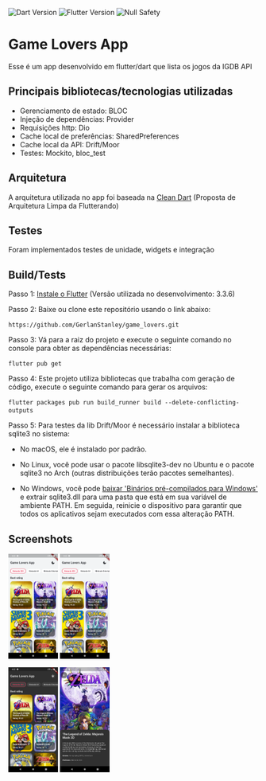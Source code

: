 ![Dart Version](https://img.shields.io/static/v1?label=dart&message=2.18.2&color=00579d)
![Flutter Version](https://img.shields.io/static/v1?label=flutter&message=3.3.6&color=42a5f5)
![Null Safety](https://img.shields.io/static/v1?label=null-safety&message=done&color=success)

# Game Lovers App
Esse é um app desenvolvido em flutter/dart que lista os jogos da IGDB API

## Principais bibliotecas/tecnologias utilizadas
- Gerenciamento de estado: BLOC
- Injeção de dependências: Provider
- Requisições http: Dio
- Cache local de preferências: SharedPreferences
- Cache local da API: Drift/Moor
- Testes: Mockito, bloc_test

## Arquitetura
A arquitetura utilizada no app foi baseada na 
[Clean Dart](https://github.com/Flutterando/Clean-Dart)
(Proposta de Arquitetura Limpa da Flutterando)

## Testes
Foram implementados testes de unidade, widgets e integração

## Build/Tests
Passo 1: [Instale o Flutter](https://docs.flutter.dev/get-started/install)
(Versão utilizada no desenvolvimento: 3.3.6)

Passo 2: Baixe ou clone este repositório usando o link abaixo:
```
https://github.com/GerlanStanley/game_lovers.git
```

Passo 3: Vá para a raiz do projeto e execute o seguinte comando no console para obter as dependências necessárias:
```
flutter pub get
```

Passo 4: Este projeto utiliza bibliotecas que trabalha com geração de código, execute o seguinte comando para gerar os arquivos:
```
flutter packages pub run build_runner build --delete-conflicting-outputs
```

Passo 5: Para testes da lib Drift/Moor é necessário instalar a biblioteca sqlite3 no sistema:
<br>
- No macOS, ele é instalado por padrão.
  
- No Linux, você pode usar o pacote libsqlite3-dev no Ubuntu e o pacote sqlite3 no Arch (outras distribuições terão pacotes semelhantes).

- No Windows, você pode [baixar 'Binários pré-compilados para Windows'](https://www.sqlite.org/download.html) e extrair sqlite3.dll para uma pasta que está em sua variável de ambiente PATH. Em seguida, reinicie o dispositivo para garantir que todos os aplicativos sejam executados com essa alteração PATH.

## Screenshots
<p float="left">
    <img src="./screenshots/1.png" width="100" />
    <img src="./screenshots/1.png" width="100" /> 
</p>
<p float="left">
    <img src="./screenshots/3.png" width="100" />
    <img src="./screenshots/4.png" width="100" /> 
</p>